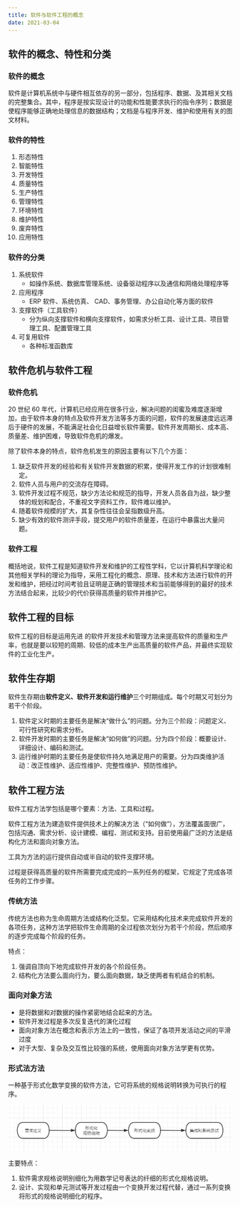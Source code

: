 ```yaml
---
title: 软件与软件工程的概念
date: 2021-03-04
---
```





## 软件的概念、特性和分类

### 软件的概念

软件是计算机系统中与硬件相互依存的另一部分，包括程序、数据、及其相关文档的完整集合。其中，程序是按实现设计的功能和性能要求执行的指令序列；数据是使程序能够正确地处理信息的数据结构；文档是与程序开发、维护和使用有关的图文材料。

### 软件的特性

1. 形态特性
2. 智能特性
3. 开发特性
4. 质量特性
5. 生产特性
6. 管理特性
7. 环境特性
8. 维护特性
9. 废弃特性
10. 应用特性

### 软件的分类

1. 系统软件
   + 如操作系统、数据库管理系统、设备驱动程序以及通信和网络处理程序等
2. 应用程序
   + ERP 软件、系统仿真、 CAD、事务管理、办公自动化等方面的软件
3. 支撑软件（工具软件）
   + 分为纵向支撑软件和横向支撑软件，如需求分析工具、设计工具、项目管理工具、配置管理工具
4. 可复用软件
   + 各种标准函数库

## 软件危机与软件工程

### 软件危机

20 世纪 60 年代，计算机已经应用在很多行业，解决问题的闺蜜及难度逐渐增加，由于软件本身的特点及软件开发方法等多方面的问题，软件的发展速度远远滞后于硬件的发展，不能满足社会化日益增长软件需要。软件开发周期长、成本高、质量差、维护困难，导致软件危机的爆发。

除了软件本身的特点，软件危机发生的原因主要有以下几个方面：

1. 缺乏软件开发的经验和有关软件开发数据的积累，使得开发工作的计划很难制定。
2. 软件人员与用户的交流存在障碍。
3. 软件开发过程不规范，缺少方法论和规范的指导，开发人员各自为战，缺少整体的规划和配合，不重视文字资料工作，软件难以维护。
4. 随着软件规模的扩大，其复杂性往往会呈指数级升高。
5. 缺少有效的软件测评手段，提交用户的软件质量差，在运行中暴露出大量问题。

### 软件工程

概括地说，软件工程是知道软件开发和维护的工程性学科，它以计算机科学理论和其他相关学科的理论为指导，采用工程化的概念、原理、技术和方法进行软件的开发和维护，把经过时间考验且证明是正确的管理技术和当前能够得到的最好的技术方法结合起来，比较少的代价获得高质量的软件并维护它。

## 软件工程的目标

软件工程的目标是运用先进 的软件开发技术和管理方法来提高软件的质量和生产率，也就是要以较短的周期、较低的成本生产出高质量的软件产品，并最终实现软件的工业化生产。

## 软件生存期

软件生存期由**软件定义、软件开发和运行维护**三个时期组成。每个时期又可划分为若干个阶段。

1. 软件定义时期的主要任务是解决“做什么”的问题。分为三个阶段：问题定义、可行性研究和需求分析。
2. 软件开发时期的主要任务是解决“如何做”的问题。分为四个阶段：概要设计、详细设计、编码和测试。
3. 运行维护时期的主要任务是使软件持久地满足用户的需要。分为四类维护活动：改正性维护、适应性维护、完整性维护、预防性维护。

## 软件工程方法

软件工程方法学包括是哪个要素：方法、工具和过程。

软件工程方法为建造软件提供技术上的解决方法（“如何做”），方法覆盖面很广，包括沟通、需求分析、设计建模、编程、测试和支持。目前使用最广泛的方法是结构化方法和面向对象方法。

工具为方法的运行提供自动或半自动的软件支撑环境。

过程是获得高质量的软件所需要完成完成的一系列任务的框架，它规定了完成各项任务的工作步骤。

### 传统方法

传统方法也称为生命周期方法或结构化泛型。它采用结构化技术来完成软件开发的各项任务，这种方法学把软件生命周期的全过程依次划分为若干个阶段，然后顺序的逐步完成每个阶段的任务。

特点：

1. 强调自顶向下地完成软件开发的各个阶段任务。
2. 结构化方法要么面向行为，要么面向数据，缺乏使两者有机结合的机制。

### 面向对象方法

+ 是将数据和对数据的操作紧密地结合起来的方法。
+ 软件开发过程是多次反复迭代的演化过程
+ 面向对象方法在概念和表示方法上的一致性，保证了各项开发活动之间的平滑过度
+ 对于大型、复杂及交互性比较强的系统，使用面向对象方法学更有优势。

### 形式法方法

一种基于形式化数学变换的软件方法，它可将系统的规格说明转换为可执行的程序。

![image-20210304093646803](/soft_engineering/image-20210304093646803.png)

主要特点：

1. 软件需求规格说明别细化为用数学记号表达的纤细的形式化规格说明。
2. 设计、实现和单元测试等开发过程由一个变换开发过程代替，通过一系列变换将形式的规格说明细化的程序。

